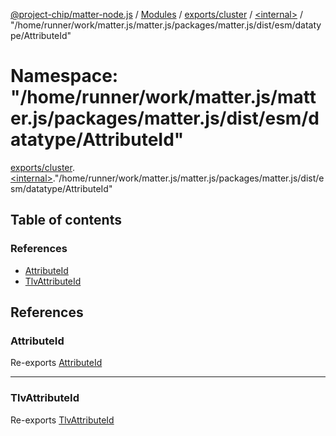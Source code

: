 [@project-chip/matter-node.js](../README.md) / [Modules](../modules.md) / [exports/cluster](exports_cluster.md) / [\<internal\>](exports_cluster._internal_.md) / "/home/runner/work/matter.js/matter.js/packages/matter.js/dist/esm/datatype/AttributeId"

# Namespace: "/home/runner/work/matter.js/matter.js/packages/matter.js/dist/esm/datatype/AttributeId"

[exports/cluster](exports_cluster.md).[\<internal\>](exports_cluster._internal_.md)."/home/runner/work/matter.js/matter.js/packages/matter.js/dist/esm/datatype/AttributeId"

## Table of contents

### References

- [AttributeId](exports_cluster._internal_.__home_runner_work_matter_js_matter_js_packages_matter_js_dist_esm_datatype_AttributeId_.md#attributeid)
- [TlvAttributeId](exports_cluster._internal_.__home_runner_work_matter_js_matter_js_packages_matter_js_dist_esm_datatype_AttributeId_.md#tlvattributeid)

## References

### AttributeId

Re-exports [AttributeId](exports_datatype.md#attributeid-1)

___

### TlvAttributeId

Re-exports [TlvAttributeId](exports_datatype.md#tlvattributeid)
